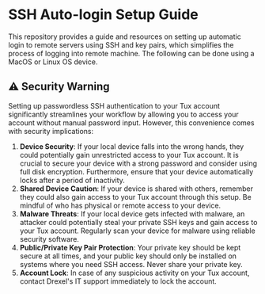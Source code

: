 # SSH Auto-login Setup Guide

This repository provides a guide and resources on setting up automatic login to remote servers using SSH and key pairs, which simplifies the process of logging into remote machine. The following can be done using a MacOS or Linux OS device.

## ⚠️ Security Warning ##


Setting up passwordless SSH authentication to your Tux account significantly streamlines your workflow by allowing you to access your account without manual password input. However, this convenience comes with security implications:

1. **Device Security**: If your local device falls into the wrong hands, they could potentially gain unrestricted access to your Tux account. It is crucial to secure your device with a strong password and consider using full disk encryption. Furthermore, ensure that your device automatically locks after a period of inactivity.
2. **Shared Device Caution**: If your device is shared with others, remember they could also gain access to your Tux account through this setup. Be mindful of who has physical or remote access to your device.
3. **Malware Threats**: If your local device gets infected with malware, an attacker could potentially steal your private SSH keys and gain access to your Tux account. Regularly scan your device for malware using reliable security software.
4. **Public/Private Key Pair Protection**: Your private key should be kept secure at all times, and your public key should only be installed on systems where you need SSH access. Never share your private key.
5. **Account Lock**: In case of any suspicious activity on your Tux account, contact Drexel's IT support immediately to lock the account.
